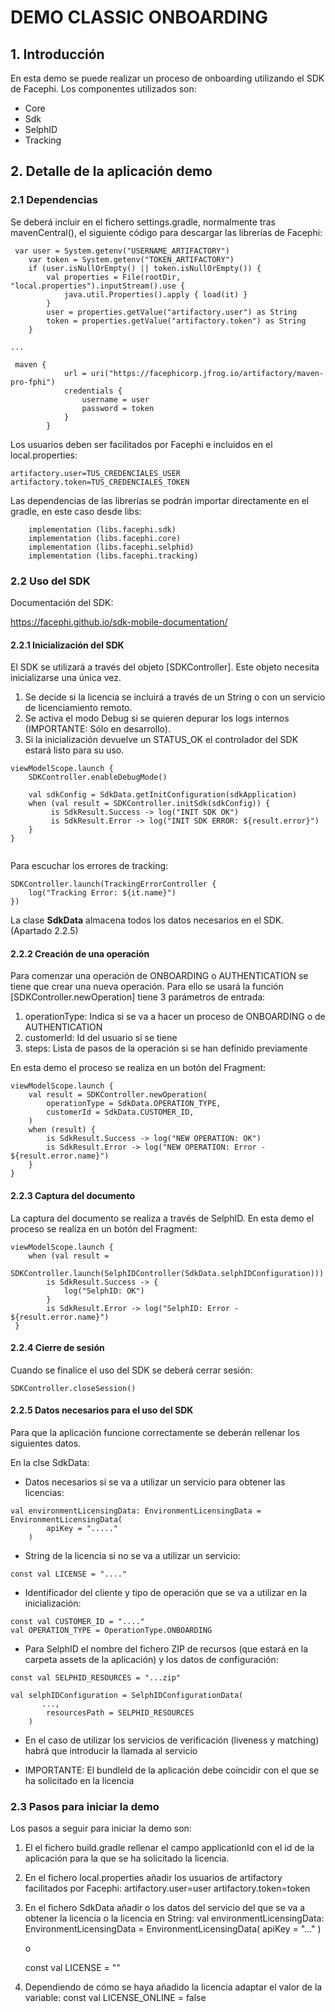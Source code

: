 # DEMO CLASSIC ONBOARDING


## 1. Introducción

En esta demo se puede realizar un proceso de onboarding utilizando el SDK de Facephi.
Los componentes utilizados son:

- Core
- Sdk
- SelphID
- Tracking

## 2. Detalle de la aplicación demo

### 2.1 Dependencias

Se deberá incluir en el fichero settings.gradle, normalmente tras mavenCentral(), el siguiente código para descargar las librerías de Facephi:

```
 var user = System.getenv("USERNAME_ARTIFACTORY")
    var token = System.getenv("TOKEN_ARTIFACTORY")
    if (user.isNullOrEmpty() || token.isNullOrEmpty()) {
        val properties = File(rootDir, "local.properties").inputStream().use {
            java.util.Properties().apply { load(it) }
        }
        user = properties.getValue("artifactory.user") as String
        token = properties.getValue("artifactory.token") as String
    }

...

 maven {
            url = uri("https://facephicorp.jfrog.io/artifactory/maven-pro-fphi")
            credentials {
                username = user
                password = token
            }
        }

```

Los usuarios deben ser facilitados por Facephi e incluidos en el local.properties:

```
artifactory.user=TUS_CREDENCIALES_USER
artifactory.token=TUS_CREDENCIALES_TOKEN
```

Las dependencias de las librerías se podrán importar directamente en el gradle, en este caso desde libs:

```
    implementation (libs.facephi.sdk)
    implementation (libs.facephi.core)
    implementation (libs.facephi.selphid)
    implementation (libs.facephi.tracking)

```


### 2.2 Uso del SDK

Documentación del SDK:

https://facephi.github.io/sdk-mobile-documentation/

#### 2.2.1 Inicialización del SDK

El SDK se utilizará a través del objeto [SDKController]. Este objeto necesita inicializarse una única vez. 
1. Se decide si la licencia se incluirá a través de un String o con un servicio de licenciamiento remoto.
2. Se activa el modo Debug si se quieren depurar los logs internos (IMPORTANTE: Sólo en desarrollo).
3. Si la inicialización devuelve un STATUS_OK el controlador del SDK estará listo para su uso.

```
viewModelScope.launch {
    SDKController.enableDebugMode()

    val sdkConfig = SdkData.getInitConfiguration(sdkApplication)
    when (val result = SDKController.initSdk(sdkConfig)) {
         is SdkResult.Success -> log("INIT SDK OK")
         is SdkResult.Error -> log("INIT SDK ERROR: ${result.error}")
    }
}
        
```

Para escuchar los errores de tracking:
```
SDKController.launch(TrackingErrorController {
    log("Tracking Error: ${it.name}")
})
```

La clase **SdkData** almacena todos los datos necesarios en el SDK. (Apartado 2.2.5)


#### 2.2.2 Creación de una operación

Para comenzar una operación de ONBOARDING o AUTHENTICATION se tiene que crear una nueva operación. Para ello se usará la función [SDKController.newOperation] tiene 3 parámetros de entrada:

1. operationType: Indica si se va a hacer un proceso de ONBOARDING o de AUTHENTICATION
2. customerId: Id del usuario si se tiene
3. steps: Lista de pasos de la operación si se han definido previamente

En esta demo el proceso se realiza en un botón del Fragment:

```
viewModelScope.launch {
    val result = SDKController.newOperation(
        operationType = SdkData.OPERATION_TYPE,
        customerId = SdkData.CUSTOMER_ID,
    )
    when (result) {
        is SdkResult.Success -> log("NEW OPERATION: OK")
        is SdkResult.Error -> log("NEW OPERATION: Error - ${result.error.name}")
    }
}
```

#### 2.2.3 Captura del documento

La captura del documento se realiza a través de SelphID. 
En esta demo el proceso se realiza en un botón del Fragment:

```
viewModelScope.launch {
    when (val result =
        SDKController.launch(SelphIDController(SdkData.selphIDConfiguration))) 
        is SdkResult.Success -> {
            log("SelphID: OK")
        }
        is SdkResult.Error -> log("SelphID: Error - ${result.error.name}")
 }
```

#### 2.2.4 Cierre de sesión

Cuando se finalice el uso del SDK se deberá cerrar sesión:

```
SDKController.closeSession()
```
#### 2.2.5 Datos necesarios para el uso del SDK

Para que la aplicación funcione correctamente se deberán rellenar los siguientes datos.

En la clse SdkData:

- Datos necesarios si se va a utilizar un servicio para obtener las licencias:

```
val environmentLicensingData: EnvironmentLicensingData = EnvironmentLicensingData(
        apiKey = "....."
    )
```

- String de la licencia si no se va a utilizar un servicio:
```
const val LICENSE = "...." 
```

- Identificador del cliente y tipo de operación que se va a utilizar en la inicialización:
```
const val CUSTOMER_ID = "...." 
val OPERATION_TYPE = OperationType.ONBOARDING

```

- Para SelphID el nombre del fichero ZIP de recursos (que estará en la carpeta assets de la aplicación) y los datos de configuración:
```
const val SELPHID_RESOURCES = "...zip"

val selphIDConfiguration = SelphIDConfigurationData(
       ...,
        resourcesPath = SELPHID_RESOURCES
    )
```

- En el caso de utilizar los servicios de verificación (liveness y matching) habrá que introducir la llamada al servicio

- IMPORTANTE: El bundleId de la aplicación debe coincidir con el que se ha solicitado en la licencia

### 2.3 Pasos para iniciar la demo

Los pasos a seguir para iniciar la demo son:

1. El el fichero build.gradle rellenar el campo applicationId con el id de la aplicación para la que se ha solicitado la licencia.

2. En el fichero local.properties añadir los usuarios de artifactory facilitados por Facephi:
   artifactory.user=user
   artifactory.token=token
   
3. En el fichero SdkData añadir o los datos del servicio del que se va a obtener la licencia o la licencia en String:
      val environmentLicensingData: EnvironmentLicensingData = EnvironmentLicensingData(
         apiKey = "..."
      )
      
      o
      
      const val LICENSE = ""
      
4. Dependiendo de cómo se haya añadido la licencia adaptar el valor de la variable:
      const val LICENSE_ONLINE = false
  

